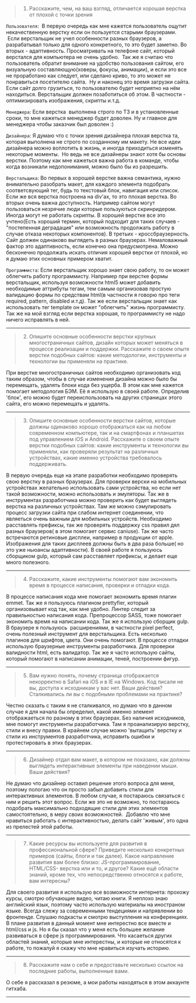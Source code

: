 > 1) Расскажите, чем, на ваш взгляд, отличается хорошая верстка от плохой с точки
зрения 

`Пользователя`:  В первую очередь как мне кажется пользователь ощутит некачественную верстку если он пользуется старыми браузерами.  Если верстальщик не учел особенности разных браузеров, а разрабатывал только для одного конкретного, то это будет заметно. Во вторых - адаптивность. Просматривать на телефоне сайт, который верстался для компьютера не очень удобно.  Так же я считаю что пользователь обратит внимание на удобство пользования сайтом, его визуальную составляющую(ховеры, фокусы, анимации), и если это все не проработано как следует, или сделано криво, то это может не понравиться посетителю сайта.  Ну и наконец это время загрузки сайта. Если сайт долго грузиться, то пользователю будет неприятно на нём находиться. Верстальщик должен позаботиться об этом. В частности - оптимизировать изображения, скрипты и.т.д. 

`Менеджера`: Если верстка  выполнена строго по ТЗ и в установленные сроки, то мне кажеться менеджер будет доволен. Ну и главное для менеджера чтобы заказчик был доволен :)

`Дизайнера`: Я думаю что с точки зрения дизайнера плохая верстка та, которая выполнена не строго по созданному им макету. Не все идеи дизайнера можно воплотить в жизнь, и иногда приходиться изменять некоторые моменты.  Но ведь не все дизайнеры знают хотя бы основы верстки. Поэтому как мне кажеться важна работа в команде, чтобы когда возникали недопонимания, можно было бы из разрешить.

`Верстальщика`: Во первых в хорошей верстке важна семантика, нужно внимательно разобрать макет, для каждого элемента подобрать соответсвующий тег, будь то текстовый блок, навигация или список. Если же вся верстка построена на div'ах, то это плохая верстка. Во вторых очень важна доступность. Например сайтом могут пользоваться незрячие люди которые пользуються скринридером. Иногда могут не работать скрипты. В хорошей верстке все это учтено(Есть хороший термин, который подходит для таких случаев - "постепенная деградация" или возможность продолжать работу в случае отказа некоторых компонентов). В третьих - кроссбраузерность. Сайт должен одинаково выглядеть в разных браузерах. Немаловажный фактор это адаптивность, если конечно она предусмотрена. Можно бесконечно продолжать искать отличия хорошей верстки от плохой, но я думаю этих основных примером хватит.

`Программиста`: Если верстальщик хорошо знает свою работу, то он может облегчить работу программисту. Например при верстке формы верстальщик, используя возможности html5 может добавить необходимые аттрибуты тегам, тем самым организовав простую валидацию формы по средствам html(в частности я говорю про теги required, pattern, disabled и.т.д). Так же если верстальщик знает как использовать тег template он может "облегчить" жизнь программисту. Так же на мой взгляд если верстка хорошая, то программисту не надо ничего исправлять в ней.

<hr>

> 2) Опишите основные особенности верстки крупных многостраничных сайтов,
дизайн которых может меняться в процессе реализации и поддержки. Расскажите о своем опыте верстки подобных сайтов: какие методологии, инструменты и технологии вы применяли на практике. 

При верстке многостраничных сайтов необходимо организовать код таким образом, чтобы в случае изменения дизайна можно было бы перемещать, удалять блоки кода без ущерба. В этом как мне кажется помогает методология БЭМ. Её я использую в своей работе. Определив 'блок', его можно будет переиспользовать на других страницах этого сайта, его можно перемещать и удалять.

<hr>

> 3) Опишите основные особенности верстки сайтов, которые должны одинаково
хорошо отображаться как на любом современном компьютере, так и на
смартфонах и планшетах под управлением iOS и Android. Расскажите о своем
опыте верстки подобных сайтов: какие инструменты и технологии вы применяли,
как проверяли результат на различных устройствах, какие именно устройства
требовалось поддерживать. 

В первую очередь еще на этапе разработки необходимо проверять свою верстку в разных браузерах. Для проверки верски на мобильных устройствах желательно использовать сами устройства, но если нет такой возможности, можно использовать и эмуляторы. Так же в инструментах разработчика можно проверить как будет выглядеть верстка на различных устройствах. Там же можно сэмулировать процесс загрузки сайта при слабом интернет соединении, что являеться очень важным для мобильных устройств. Необходимо расставлять префиксы, так же проверять поддержку css правил дял разных браузеров( в этом помогает сервис caniuse). Так же часто встречаются ретиновые дисплеи, например в продукции от apple. Изображения для таких дисплеев должны быть в два раза больше( но это уже ньюансы адаптивности). В своей работе я пользуюсь сборщиком gulp, который сам расставляет префиксы, и делает еще много полезного. 

<hr>

> 4) Расскажите, какие инструменты помогают вам экономить время в процессе
написания, проверки и отладки кода. 


В процессе написания кода мне помогает экономить время плагин emmet. Так же я пользуюсь плагином prettyfier, который организовывает код так, как мне удобно. Линтер следит за правильностью написания кода. Препроцессор SASS, тоже помогает экономить время на написании кода. Так же я использую сборщик gulp. В браузере я пользуюсь  расширениями, в частности pixel perfect, очень полезный инструмент для верстальщика. Есть несколько плагинов для шрифтов, цвета. Они очень помогают. В процессе отладки использую браузерные инструменты разработчика. Для проверки валидности html, есть валидатор. Так же я часто использую сайты, который помогают в написании анимации, теней, построении фигур. 

<hr>

> 5) Вам нужно понять, почему страница отображается некорректно в Safari на iOS и в
IE на Windows. Код писали не вы, доступа к исходникам у вас нет. Ваши действия?
Сталкивались ли вы с подобными проблемами на практике? 

Честно сказать с таким я не сталкивался, но думаю что в данном случае я для начала бы определил, какой именно элемент отображаеться по разному в этих браузерах. Без наличия исходников, мне помогут инструменты разработчика. Там я проанализирую верстку, стили и внесу правки. В крайнем случае можно 'вытащить' верстку и стили из инструментов разработчика, исправить ошибки и протестировать в этих браузерах.

<hr>

> 6) Дизайнер отдал вам макет, в котором не показано, как должны выглядеть
интерактивные элементы при наведении мыши. Ваши действия?

Не думаю что дизайнер оставил решение этого вопроса для меня, поэтому пологаю что он просто забыл добавить стили для интерактивных элементов. В любом случае, я постараюсь связаться с ним и решить этот вопрос. Если же это не возможно, то постараюсь подобрать максимально подходящие стили для этих элементов самостоятельно, в меру своих возможностей.  Добавлю что мне нравиться работать с интерактивностью, делать сайт 'живым', это одна из прелестей этой работы.

<hr>

> 7) Какие ресурсы вы используете для развития в профессиональной сфере? Приведите несколько конкретных примеров (сайты, блоги и так далее). Какое направление развития вам более близко: JS-программирование, HTML/CSS-
верстка или и то, и другое? Какие ещё области знаний, кроме тех, что непосредственно относятся к работе, вам интересны?


Для своего развития я использую все возможности интернета: прохожу курсы, смотрю обучающие видео, читаю книги. Я неплохо знаю английский язык, поэтому часто использую материалы на иностраном языке. Всегда слежу за современными тендециями и напрявлении во фронтенде. Слушаю подкасты и смотрю выступления на конференциях. В плане развития в данный момент мне интерестно все вместе и html/css и js. Но я бы сказал что у меня есть большее желание развиваться в сфере js программирования. Что касаеться других областей знаний, которые мне интерестны, и которые не относятся к работе, то пожалуй я скажу что мне нравиться изучать историю. 

<hr>

> 8) Расскажите нам о себе и предоставьте несколько ссылок на последние работы, выполненные вами. 

О себе я рассказал в резюме, а мои работы находяться в этом аккаунте гитхаба.

<hr>


